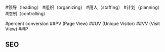#领导（leading）
#组织（organizing）
#用人（staffing）
#计划（planning）
#控制（controlling）

#percent conversion
##PV (Page View)
##UV (Unique Visitor)
##VV (Visit View)
##IP
## SEO